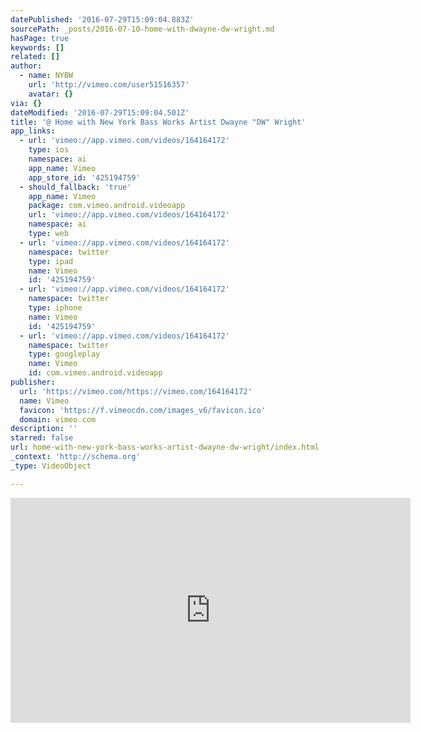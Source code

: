```yaml
---
datePublished: '2016-07-29T15:09:04.883Z'
sourcePath: _posts/2016-07-10-home-with-dwayne-dw-wright.md
hasPage: true
keywords: []
related: []
author:
  - name: NYBW
    url: 'http://vimeo.com/user51516357'
    avatar: {}
via: {}
dateModified: '2016-07-29T15:09:04.501Z'
title: '@ Home with New York Bass Works Artist Dwayne "DW" Wright'
app_links:
  - url: 'vimeo://app.vimeo.com/videos/164164172'
    type: ios
    namespace: ai
    app_name: Vimeo
    app_store_id: '425194759'
  - should_fallback: 'true'
    app_name: Vimeo
    package: com.vimeo.android.videoapp
    url: 'vimeo://app.vimeo.com/videos/164164172'
    namespace: ai
    type: web
  - url: 'vimeo://app.vimeo.com/videos/164164172'
    namespace: twitter
    type: ipad
    name: Vimeo
    id: '425194759'
  - url: 'vimeo://app.vimeo.com/videos/164164172'
    namespace: twitter
    type: iphone
    name: Vimeo
    id: '425194759'
  - url: 'vimeo://app.vimeo.com/videos/164164172'
    namespace: twitter
    type: googleplay
    name: Vimeo
    id: com.vimeo.android.videoapp
publisher:
  url: 'https://vimeo.com/https://vimeo.com/164164172'
  name: Vimeo
  favicon: 'https://f.vimeocdn.com/images_v6/favicon.ico'
  domain: vimeo.com
description: ''
starred: false
url: home-with-new-york-bass-works-artist-dwayne-dw-wright/index.html
_context: 'http://schema.org'
_type: VideoObject

---
```

<iframe src="https://cdn.embedly.com/widgets/media.html?src=https%3A%2F%2Fplayer.vimeo.com%2Fvideo%2F164164172&amp;url=https%3A%2F%2Fvimeo.com%2F164164172&amp;image=http%3A%2F%2Fi.vimeocdn.com%2Fvideo%2F567723655_640.jpg&amp;key=b7d04c9b404c499eba89ee7072e1c4f7&amp;type=text%2Fhtml&amp;schema=vimeo" width="640" height="360" scrolling="no" frameborder="0" allowfullscreen="" style=""></iframe>